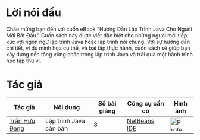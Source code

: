 # Lời nói đầu
Chào mừng bạn đến với cuốn eBook "Hướng Dẫn Lập Trình Java Cho Người Mới Bắt Đầu." Cuốn sách này được viết đặc biệt cho những người mới tiếp xúc với ngôn ngữ lập trình Java hoặc lập trình nói chung. Với sự hướng dẫn chi tiết, ví dụ minh họa cụ thể, và bài tập thực hành, cuốn sách sẽ giúp bạn xây dựng nền tảng vững chắc trong lập trình Java và trải qua một hành trình học tập thú vị.

# Tác giả
| Tác giả | Nội dung     | Số bài giảng | Công cụ cần có | Hình ảnh |
|--------|-------------|---------|-----------|----------|
|[Trần Hữu Đang]()| Lập trình Java căn bản | 8 | [NetBeans IDE](https://netbeans.apache.org/) | <img src="https://logos-download.com/wp-content/uploads/2020/07/NetBeans_Logo.png" title="" alt="Professor Male.png" width="35"> |